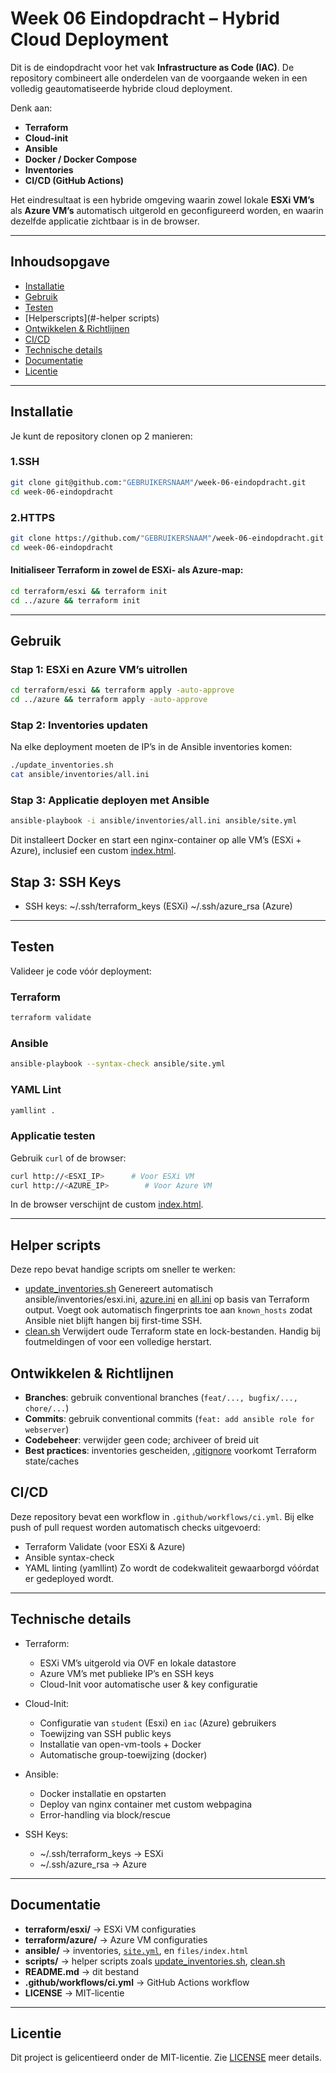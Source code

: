 # Week 06 Eindopdracht – Hybrid Cloud Deployment

Dit is de eindopdracht voor het vak **Infrastructure as Code (IAC)**.
De repository combineert alle onderdelen van de voorgaande weken in een volledig geautomatiseerde hybride cloud deployment.

Denk aan:

- **Terraform**
- **Cloud-init**
- **Ansible**
- **Docker / Docker Compose**
- **Inventories**
- **CI/CD (GitHub Actions)**

Het eindresultaat is een hybride omgeving waarin zowel lokale **ESXi VM’s** als **Azure VM’s** automatisch uitgerold en geconfigureerd worden, en waarin dezelfde applicatie zichtbaar is in de browser.

---

## Inhoudsopgave
- [Installatie](#-installatie)
- [Gebruik](#-gebruik)
- [Testen](#-testen)
- [Helperscripts](#-helper scripts)
- [Ontwikkelen & Richtlijnen](#-ontwikkelen--richtlijnen)
- [CI/CD](#-CI/CD)
- [Technische details](#-technische-details)
- [Documentatie](#-documentatie)
- [Licentie](#-licentie)

---

## Installatie

Je kunt de repository clonen op 2 manieren:

### 1.SSH
```bash
git clone git@github.com:"GEBRUIKERSNAAM"/week-06-eindopdracht.git
cd week-06-eindopdracht
```

### 2.HTTPS
```bash
git clone https://github.com/"GEBRUIKERSNAAM"/week-06-eindopdracht.git
cd week-06-eindopdracht
```


#### Initialiseer Terraform in zowel de ESXi- als Azure-map:
```bash
cd terraform/esxi && terraform init
cd ../azure && terraform init
```

---

## Gebruik

### Stap 1: ESXi en Azure VM’s uitrollen
```bash
cd terraform/esxi && terraform apply -auto-approve
cd ../azure && terraform apply -auto-approve
``` 
### Stap 2: Inventories updaten
Na elke deployment moeten de IP’s in de Ansible inventories komen:
```bash
./update_inventories.sh
cat ansible/inventories/all.ini
```

### Stap 3: Applicatie deployen met Ansible
```bash
ansible-playbook -i ansible/inventories/all.ini ansible/site.yml
``` 
Dit installeert Docker en start een nginx-container op alle VM’s (ESXi + Azure), inclusief een custom [index.html](ansible/files/index.html).

## Stap 3: SSH Keys

- SSH keys:
    ~/.ssh/terraform_keys (ESXi)
    ~/.ssh/azure_rsa (Azure)

---

## Testen
Valideer je code vóór deployment:

### Terraform
```bash
terraform validate
```

### Ansible
```bash
ansible-playbook --syntax-check ansible/site.yml
```

### YAML Lint
```bash
yamllint .
```
### Applicatie testen
Gebruik `curl` of de browser:
```bash
curl http://<ESXI_IP>      # Voor ESXi VM
curl http://<AZURE_IP>        # Voor Azure VM
```
In de browser verschijnt de custom [index.html](ansible/files/index.html).

---


## Helper scripts
Deze repo bevat handige scripts om sneller te werken:
- [update_inventories.sh](update_inventories.sh)
  Genereert automatisch ansible/inventories/esxi.ini, [azure.ini](ansible/inventories/azure.ini) en [all.ini](ansible/inventories/all.ini) op basis van Terraform output.
  Voegt ook automatisch fingerprints toe aan `known_hosts` zodat Ansible niet blijft hangen bij first-time SSH.
- [clean.sh](terraform/cleanup.sh)
  Verwijdert oude Terraform state en lock-bestanden. Handig bij foutmeldingen of voor een volledige herstart.


## Ontwikkelen & Richtlijnen

- **Branches**: gebruik conventional branches (`feat/..., bugfix/..., chore/...`)
- **Commits**: gebruik conventional commits (`feat: add ansible role for webserver`)
- **Codebeheer**: verwijder geen code; archiveer of breid uit
- **Best practices**: inventories gescheiden, [.gitignore](.gitignore) voorkomt Terraform state/caches

## CI/CD

Deze repository bevat een workflow in `.github/workflows/ci.yml`.
Bij elke push of pull request worden automatisch checks uitgevoerd:

- Terraform Validate (voor ESXi & Azure)
- Ansible syntax-check
- YAML linting (yamllint)
Zo wordt de codekwaliteit gewaarborgd vóórdat er gedeployed wordt.

---

## Technische details

- Terraform:
    - ESXi VM’s uitgerold via OVF en lokale datastore
    - Azure VM’s met publieke IP’s en SSH keys
    - Cloud-Init voor automatische user & key configuratie

- Cloud-Init:
    - Configuratie van `student` (Esxi) en `iac` (Azure) gebruikers
    - Toewijzing van SSH public keys
    - Installatie van open-vm-tools + Docker
    - Automatische group-toewijzing (docker)

- Ansible:
    - Docker installatie en opstarten
    - Deploy van nginx container met custom webpagina
    - Error-handling via block/rescue

- SSH Keys:
    - ~/.ssh/terraform_keys → ESXi
    - ~/.ssh/azure_rsa → Azure

---

## Documentatie
- **terraform/esxi/** → ESXi VM configuraties
- **terraform/azure/** → Azure VM configuraties
- **ansible/** → inventories, [`site.yml`](ansible/site.yml), en `files/index.html`
- **scripts/** → helper scripts zoals [update_inventories.sh](update_inventories.sh), [clean.sh](terraform/cleanup.sh)
- **README.md** → dit bestand
- **.github/workflows/ci.yml** → GitHub Actions workflow
- **LICENSE** → MIT-licentie

---

## Licentie

Dit project is gelicentieerd onder de MIT-licentie.
Zie [LICENSE](LICENSE) meer details.

